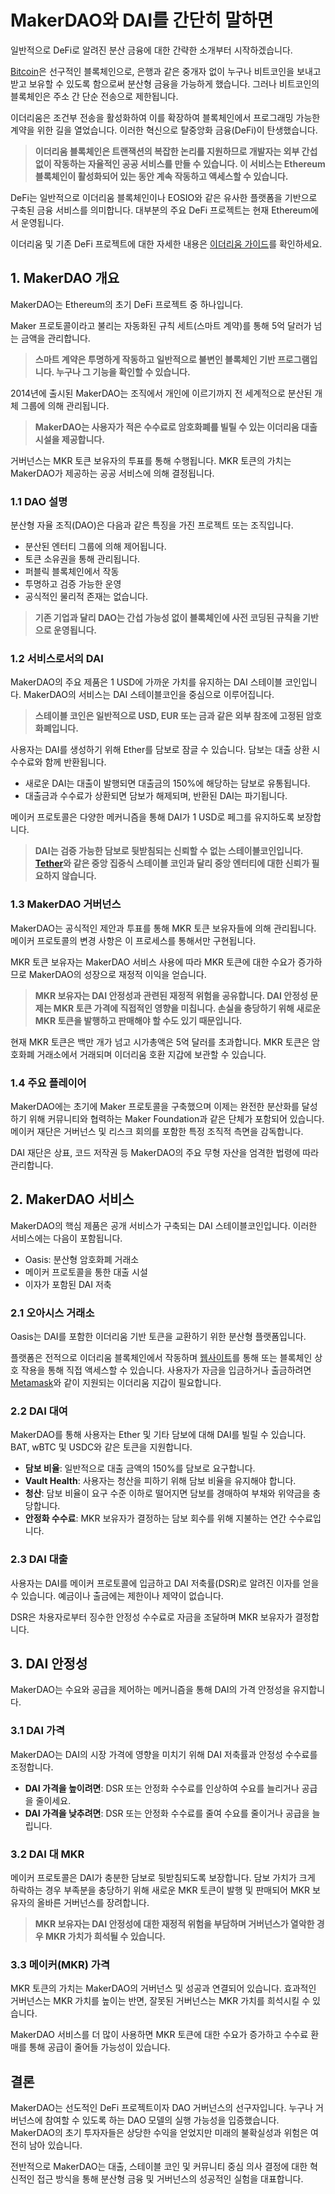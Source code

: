 # MakerDAO와 DAI를 간단히 말하면

일반적으로 DeFi로 알려진 분산 금융에 대한 간략한 소개부터 시작하겠습니다.

[Bitcoin](bitcoin.md)은 선구적인 블록체인으로, 은행과 같은 중개자 없이 누구나 비트코인을 보내고 받고 보유할 수 있도록 함으로써 분산형 금융을 가능하게 했습니다. 그러나 비트코인의 블록체인은 주소 간 단순 전송으로 제한됩니다.

이더리움은 조건부 전송을 활성화하여 이를 확장하여 블록체인에서 프로그래밍 가능한 계약을 위한 길을 열었습니다. 이러한 혁신으로 탈중앙화 금융(DeFi)이 탄생했습니다.

> **이더리움 블록체인은 트랜잭션의 복잡한 논리를 지원하므로 개발자는 외부 간섭 없이 작동하는 자율적인 공공 서비스를 만들 수 있습니다. 이 서비스는 Ethereum 블록체인이 활성화되어 있는 동안 계속 작동하고 액세스할 수 있습니다.**

DeFi는 일반적으로 이더리움 블록체인이나 EOSIO와 같은 유사한 플랫폼을 기반으로 구축된 금융 서비스를 의미합니다. 대부분의 주요 DeFi 프로젝트는 현재 Ethereum에서 운영됩니다.

이더리움 및 기존 DeFi 프로젝트에 대한 자세한 내용은 [이더리움 가이드](ethereum.md)를 확인하세요.

## 1. MakerDAO 개요

MakerDAO는 Ethereum의 초기 DeFi 프로젝트 중 하나입니다.

Maker 프로토콜이라고 불리는 자동화된 규칙 세트(스마트 계약)를 통해 5억 달러가 넘는 금액을 관리합니다.

> **스마트 계약은 투명하게 작동하고 일반적으로 불변인 블록체인 기반 프로그램입니다. 누구나 그 기능을 확인할 수 있습니다.**

2014년에 출시된 MakerDAO는 조직에서 개인에 이르기까지 전 세계적으로 분산된 개체 그룹에 의해 관리됩니다.

> **MakerDAO는 사용자가 적은 수수료로 암호화폐를 빌릴 수 있는 이더리움 대출 시설을 제공합니다.**

거버넌스는 MKR 토큰 보유자의 투표를 통해 수행됩니다. MKR 토큰의 가치는 MakerDAO가 제공하는 공공 서비스에 의해 결정됩니다.

### 1.1 DAO 설명

분산형 자율 조직(DAO)은 다음과 같은 특징을 가진 프로젝트 또는 조직입니다.

- 분산된 엔터티 그룹에 의해 제어됩니다.
- 토큰 소유권을 통해 관리됩니다.
- 퍼블릭 블록체인에서 작동
- 투명하고 검증 가능한 운영
- 공식적인 물리적 존재는 없습니다.

> **기존 기업과 달리 DAO는 간섭 가능성 없이 블록체인에 사전 코딩된 규칙을 기반으로 운영됩니다.**

### 1.2 서비스로서의 DAI

MakerDAO의 주요 제품은 1 USD에 가까운 가치를 유지하는 DAI 스테이블 코인입니다. MakerDAO의 서비스는 DAI 스테이블코인을 중심으로 이루어집니다.

> **스테이블 코인은 일반적으로 USD, EUR 또는 금과 같은 외부 참조에 고정된 암호화폐입니다.**

사용자는 DAI를 생성하기 위해 Ether를 담보로 잠글 수 있습니다. 담보는 대출 상환 시 수수료와 함께 반환됩니다.

- 새로운 DAI는 대출이 발행되면 대출금의 150%에 해당하는 담보로 유통됩니다.
- 대출금과 수수료가 상환되면 담보가 해제되며, 반환된 DAI는 파기됩니다.

메이커 프로토콜은 다양한 메커니즘을 통해 DAI가 1 USD로 페그를 유지하도록 보장합니다.

> **DAI는 검증 가능한 담보로 뒷받침되는 신뢰할 수 없는 스테이블코인입니다. [Tether](tether.md)와 같은 중앙 집중식 스테이블 코인과 달리 중앙 엔터티에 대한 신뢰가 필요하지 않습니다.**

### 1.3 MakerDAO 거버넌스

MakerDAO는 공식적인 제안과 투표를 통해 MKR 토큰 보유자들에 의해 관리됩니다. 메이커 프로토콜의 변경 사항은 이 프로세스를 통해서만 구현됩니다.

MKR 토큰 보유자는 MakerDAO 서비스 사용에 따라 MKR 토큰에 대한 수요가 증가하므로 MakerDAO의 성장으로 재정적 이익을 얻습니다.

> **MKR 보유자는 DAI 안정성과 관련된 재정적 위험을 공유합니다. DAI 안정성 문제는 MKR 토큰 가격에 직접적인 영향을 미칩니다. 손실을 충당하기 위해 새로운 MKR 토큰을 발행하고 판매해야 할 수도 있기 때문입니다.**

현재 MKR 토큰은 백만 개가 넘고 시가총액은 5억 달러를 초과합니다. MKR 토큰은 암호화폐 거래소에서 거래되며 이더리움 호환 지갑에 보관할 수 있습니다.

### 1.4 주요 플레이어

MakerDAO에는 초기에 Maker 프로토콜을 구축했으며 이제는 완전한 분산화를 달성하기 위해 커뮤니티와 협력하는 Maker Foundation과 같은 단체가 포함되어 있습니다. 메이커 재단은 거버넌스 및 리스크 회의를 포함한 특정 조직적 측면을 감독합니다.

DAI 재단은 상표, 코드 저작권 등 MakerDAO의 주요 무형 자산을 엄격한 법령에 따라 관리합니다.

## 2. MakerDAO 서비스

MakerDAO의 핵심 제품은 공개 서비스가 구축되는 DAI 스테이블코인입니다. 이러한 서비스에는 다음이 포함됩니다.

- Oasis: 분산형 암호화폐 거래소
- 메이커 프로토콜을 통한 대출 시설
- 이자가 포함된 DAI 저축

### 2.1 오아시스 거래소

Oasis는 DAI를 포함한 이더리움 기반 토큰을 교환하기 위한 분산형 플랫폼입니다.

플랫폼은 전적으로 이더리움 블록체인에서 작동하며 [웹사이트](https://oasis.app)를 통해 또는 블록체인 상호 작용을 통해 직접 액세스할 수 있습니다. 사용자가 자금을 입금하거나 출금하려면 [Metamask](https://metamask.io)와 같이 지원되는 이더리움 지갑이 필요합니다.

### 2.2 DAI 대여

MakerDAO를 통해 사용자는 Ether 및 기타 담보에 대해 DAI를 빌릴 수 있습니다. BAT, wBTC 및 USDC와 같은 토큰을 지원합니다.

- **담보 비율**: 일반적으로 대출 금액의 150%를 담보로 요구합니다.
- **Vault Health**: 사용자는 청산을 피하기 위해 담보 비율을 유지해야 합니다.
- **청산**: 담보 비율이 요구 수준 이하로 떨어지면 담보를 경매하여 부채와 위약금을 충당합니다.
- **안정화 수수료**: MKR 보유자가 결정하는 담보 회수를 위해 지불하는 연간 수수료입니다.

### 2.3 DAI 대출

사용자는 DAI를 메이커 프로토콜에 입금하고 DAI 저축률(DSR)로 알려진 이자를 얻을 수 있습니다. 예금이나 출금에는 제한이나 제약이 없습니다.

DSR은 차용자로부터 징수한 안정성 수수료로 자금을 조달하며 MKR 보유자가 결정합니다.

## 3. DAI 안정성

MakerDAO는 수요와 공급을 제어하는 ​​메커니즘을 통해 DAI의 가격 안정성을 유지합니다.

### 3.1 DAI 가격

MakerDAO는 DAI의 시장 가격에 영향을 미치기 위해 DAI 저축률과 안정성 수수료를 조정합니다.

- **DAI 가격을 높이려면**: DSR 또는 안정화 수수료를 인상하여 수요를 늘리거나 공급을 줄이세요.
- **DAI 가격을 낮추려면**: DSR 또는 안정화 수수료를 줄여 수요를 줄이거나 공급을 늘립니다.

### 3.2 DAI 대 MKR

메이커 프로토콜은 DAI가 충분한 담보로 뒷받침되도록 보장합니다. 담보 가치가 크게 하락하는 경우 부족분을 충당하기 위해 새로운 MKR 토큰이 발행 및 판매되어 MKR 보유자의 올바른 거버넌스를 장려합니다.

> **MKR 보유자는 DAI 안정성에 대한 재정적 위험을 부담하며 거버넌스가 열악한 경우 MKR 가치가 희석될 수 있습니다.**

### 3.3 메이커(MKR) 가격

MKR 토큰의 가치는 MakerDAO의 거버넌스 및 성공과 연결되어 있습니다. 효과적인 거버넌스는 MKR 가치를 높이는 반면, 잘못된 거버넌스는 MKR 가치를 희석시킬 수 있습니다.

MakerDAO 서비스를 더 많이 사용하면 MKR 토큰에 대한 수요가 증가하고 수수료 환매를 통해 공급이 줄어들 가능성이 있습니다.

## 결론

MakerDAO는 선도적인 DeFi 프로젝트이자 DAO 거버넌스의 선구자입니다. 누구나 거버넌스에 참여할 수 있도록 하는 DAO 모델의 실행 가능성을 입증했습니다. MakerDAO의 초기 투자자들은 상당한 수익을 얻었지만 미래의 불확실성과 위험은 여전히 ​​남아 있습니다.

전반적으로 MakerDAO는 대출, 스테이블 코인 및 커뮤니티 중심 의사 결정에 대한 혁신적인 접근 방식을 통해 분산형 금융 및 거버넌스의 성공적인 실험을 대표합니다.